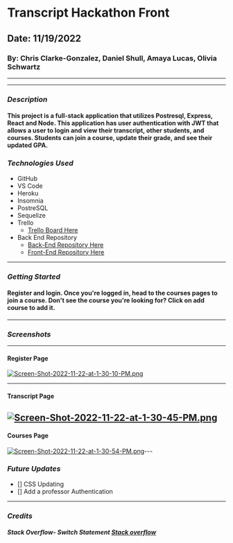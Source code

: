 # Transcript Hackathon Front

## Date: 11/19/2022

### By: Chris Clarke-Gonzalez, Daniel Shull, Amaya Lucas, Olivia Schwartz

---



---

### **_Description_**

#### This project is a full-stack application that utilizes Postresql, Express, React and Node. This application has user authentication with JWT that allows a user to login and view their transcript, other students, and courses. Students can join a course, update their grade, and see their updated GPA. 

### **_Technologies Used_**

- GitHub
- VS Code
- Heroku
- Insomnia
- PostreSQL
- Sequelize
- Trello
  - [Trello Board Here](https://trello.com/b/A0jnTUme/interview-prep-group-hackathon)
- Back End Repository
  - [Back-End Repository Here](https://github.com/OliviaSchwartz/Interview-Hackathon-Back)
  - [Front-End Repository Here](https://github.com/OliviaSchwartz/Transcript-Hackathon-Front)

---

### **_Getting Started_**

#### Register and login. Once you're logged in, head to the courses pages to join a course. Don't see the course you're looking for? Click on add course to add it. 

---

### **_Screenshots_**

---

#### Register Page
[![Screen-Shot-2022-11-22-at-1-30-10-PM.png](https://i.postimg.cc/PxctdDdH/Screen-Shot-2022-11-22-at-1-30-10-PM.png)](https://postimg.cc/HcwG2VJv)

---

#### Transcript Page

[![Screen-Shot-2022-11-22-at-1-30-45-PM.png](https://i.postimg.cc/K4hxMyKs/Screen-Shot-2022-11-22-at-1-30-45-PM.png)](https://postimg.cc/n926ygGv)
---

#### Courses Page

[![Screen-Shot-2022-11-22-at-1-30-54-PM.png](https://i.postimg.cc/0jw9jNNw/Screen-Shot-2022-11-22-at-1-30-54-PM.png)](https://postimg.cc/Zv4GD4pb)---


### **_Future Updates_**

- [] CSS Updating
- [] Add a professor Authentication


---

### **_Credits_**

##### Stack Overflow- Switch Statement [Stack overflow](https://stackoverflow.com/questions/43948301/score-to-grade-converter-or-why-is-my-switch-statement-buggy-javascript)

